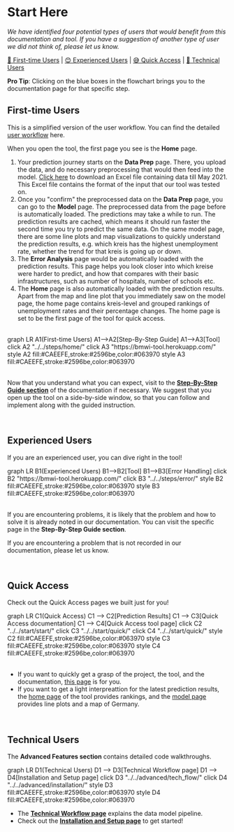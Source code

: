 # Start Here

<!-- load mermaid -->
<script src="https://cdn.jsdelivr.net/npm/mermaid/dist/mermaid.min.js"></script>
<script>
mermaid.initialize({startOnLoad:true});
mermaidAPI.initialize({
    securityLevel: 'loose'
});
</script>

*We have identified four potential types of users that would benefit from this documentation and tool. If you have a suggestion of another type of user we did not think of, please let us know.*

[🤯 First-time Users](#first-time-users) |
[😊 Experienced Users](#experienced-users) |
[😅 Quick Access](#quick-access) |
[🤔 Technical Users](#technical-users)

**Pro Tip**: Clicking on the blue boxes in the flowchart brings you to the documentation page for that specific step.

## First-time Users

This is a simplified version of the user workflow. You can find the detailed [user workflow](../../start/user/) here.

<!-- <div class="mermaid">
graph LR
    subgraph Dataset Prep page
    A[data input]
    end
    subgraph Model page
    B[prediction]
    end
    subgraph Error Analysis page
    E[compare results]
    end
    subgraph Home page
    F[data story-telling]
    end
    F -.-> A
    A -.-> B
    B -.-> E
    B -.-> F
    click A "https://github.com/prakharrathi25/the-tool-bmwi/blob/main/pages/data_prep.py"
    click B "https://github.com/prakharrathi25/the-tool-bmwi/blob/main/pages/model_v1.py"
    click E "https://github.com/prakharrathi25/the-tool-bmwi/blob/main/pages/error_analysis.py"
    click F "https://github.com/prakharrathi25/the-tool-bmwi/blob/main/pages/home_page.py"
</div>

<br> -->

When you open the tool, the first page you see is the **Home** page.

1. Your prediction journey starts on the **Data Prep** page. There, you upload the data, and do necessary preprocessing that would then feed into the model. [Click here](../data/7444_318010_BMWI_Enkelmann_Eckdaten_Zeitreihe_Kreise.xlsx) to download an Excel file containing data till May 2021. This Excel file contains the format of the input that our tool was tested on.
2. Once you "confirm" the preprocessed data on the **Data Prep** page, you can go to the **Model** page. The preprocessed data from the page before is automatically loaded. The predictions may take a while to run. The prediction results are cached, which means it should run faster the second time you try to predict the same data. On the same model page, there are some line plots and map visualizations to quickly understand the prediction results, e.g. which kreis has the highest unemployment rate, whether the trend for that kreis is going up or down.
3. The **Error Analysis** page would be automatically loaded with the prediction results. This page helps you look closer into which kreise were harder to predict, and how that compares with their basic infrastructures, such as number of hospitals, number of schools etc.
4. The **Home** page is also automatically loaded with the prediction results. Apart from the map and line plot that you immediately saw on the model page, the home page contains kreis-level and grouped rankings of unemployment rates and their percentage changes. The home page is set to be the first page of the tool for quick access.

<br>

<div class='mermaid'>
graph LR
    A1(First-time Users)
    A1-->A2[Step-By-Step Guide]
    A1-->A3[Tool]
    click A2 "../../steps/home/"
    click A3 "https://bmwi-tool.herokuapp.com/"
    style A2 fill:#CAEEFE,stroke:#2596be,color:#063970
    style A3 fill:#CAEEFE,stroke:#2596be,color:#063970
</div>

<br>

Now that you understand what you can expect, visit to the [**Step-By-Step Guide section**]('../steps/home/') of the documentation if necessary. We suggest that you open up the tool on a side-by-side window, so that you can follow and implement along with the guided instruction.

<br>

## Experienced Users

If you are an experienced user, you can dive right in the tool! 

<div class='mermaid'>
graph LR
    B1(Experienced Users)
    B1-->B2[Tool]
    B1-->B3[Error Handling]
    click B2 "https://bmwi-tool.herokuapp.com/"
    click B3 "../../steps/error/"
    style B2 fill:#CAEEFE,stroke:#2596be,color:#063970
    style B3 fill:#CAEEFE,stroke:#2596be,color:#063970
</div>

<br>

If you are encountering problems, it is likely that the problem and how to solve it is already noted in our documentation. You can visit the specific page in the **Step-By-Step Guide section**.

If you are encountering a problem that is not recorded in our documentation, please let us know. 

<br>

## Quick Access

Check out the Quick Access pages we built just for you!

<div class='mermaid'>
graph LR
    C1(Quick Access) 
    C1 --> C2[Prediction Results]
    C1 --> C3[Quick Access documentation]
    C1 --> C4[Quick Access tool page]
    click C2 "../../start/start/"
    click C3 "../../start/quick/"
    click C4 "../../start/quick/"
    style C2 fill:#CAEEFE,stroke:#2596be,color:#063970
    style C3 fill:#CAEEFE,stroke:#2596be,color:#063970
    style C4 fill:#CAEEFE,stroke:#2596be,color:#063970
</div>

<br>

<!-- - If you just want to get the prediction results for this quarter, [here]() is the link to download the excel file. -->
- If you want to quickly get a grasp of the project, the tool, and the documentation, [this page](../../start/start/) is for you.
- If you want to get a light interpreattion for the latest prediction results, the [home page](https://bmwi-tool.herokuapp.com/) of the tool provides rankings, and the [model page](https://bmwi-tool.herokuapp.com/) provides line plots and a map of Germany.

<br>

## Technical Users

The **Advanced Features section** contains detailed code walkthroughs.

<div class='mermaid'>
graph LR
    D1(Technical Users) 
    D1 --> D3[Technical Workflow page]
    D1 --> D4[Installation and Setup page]
    click D3 "../../advanced/tech_flow/"
    click D4 "../../advanced/installation/"
    style D3 fill:#CAEEFE,stroke:#2596be,color:#063970
    style D4 fill:#CAEEFE,stroke:#2596be,color:#063970
</div>

- The **[Technical Workflow page](../../advanced/tech_flow/)** explains the data model pipeline.
- Check out the **[Installation and Setup page](../../advanced/installation/)** to get started!


